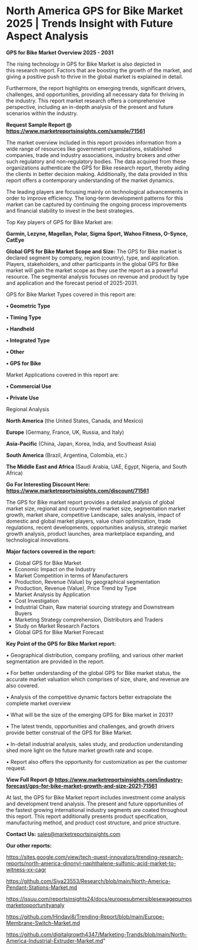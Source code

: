 # North America GPS for Bike Market 2025 | Trends Insight with Future Aspect Analysis

<Strong> GPS for Bike Market Overview 2025 - 2031</strong>

The rising technology in GPS for Bike Market is also depicted in this research report. Factors that are boosting the growth of the market, and giving a positive push to thrive in the global market is explained in detail.

Furthermore, the report highlights on emerging trends, significant drivers, challenges, and opportunities, providing all necessary data for thriving in the industry. This report market research offers a comprehensive perspective, including an in-depth analysis of the present and future scenarios within the industry.

<strong>Request Sample Report @ <a href=https://www.marketreportsinsights.com/sample/71561>https://www.marketreportsinsights.com/sample/71561</a></strong>

The market overview included in this report provides information from a wide range of resources like government organizations, established companies, trade and industry associations, industry brokers and other such regulatory and non-regulatory bodies. The data acquired from these organizations authenticate the GPS for Bike research report, thereby aiding the clients in better decision making. Additionally, the data provided in this report offers a contemporary understanding of the market dynamics.

The leading players are focusing mainly on technological advancements in order to improve efficiency. The long-term development patterns for this market can be captured by continuing the ongoing process improvements and financial stability to invest in the best strategies.

Top Key players of GPS for Bike Market are:

<strong>Garmin, Lezyne, Magellan, Polar, Sigma Sport, Wahoo Fitness, O-Synce, CatEye</strong>

<strong><b>Global GPS for Bike Market Scope and Size:</b></strong>
The GPS for Bike market is declared segment by company, region (country), type, and application. Players, stakeholders, and other participants in the global GPS for Bike market will gain the market scope as they use the report as a powerful resource. The segmental analysis focuses on revenue and product by type and application and the forecast period of 2025-2031.

GPS for Bike Market Types covered in this report are:

<strong>• Geometric Type

• Timing Type

• Handheld

• Integrated Type

• Other

• GPS for Bike</strong>

Market Applications covered in this report are:

<strong>• Commercial Use

• Private Use</strong> 

Regional Analysis

<strong>North America</strong> (the United States, Canada, and Mexico)

<strong>Europe</strong> (Germany, France, UK, Russia, and Italy)

<strong>Asia-Pacific</strong> (China, Japan, Korea, India, and Southeast Asia)

<strong>South America</strong> (Brazil, Argentina, Colombia, etc.)

<strong>The Middle East and Africa</strong> (Saudi Arabia, UAE, Egypt, Nigeria, and South Africa)

<strong>Go For Interesting Discount Here: <a href=https://www.marketreportsinsights.com/discount/71561>https://www.marketreportsinsights.com/discount/71561</a></strong>

The GPS for Bike market report provides a detailed analysis of global market size, regional and country-level market size, segmentation market growth, market share, competitive Landscape, sales analysis, impact of domestic and global market players, value chain optimization, trade regulations, recent developments, opportunities analysis, strategic market growth analysis, product launches, area marketplace expanding, and technological innovations.

<strong><b>Major factors covered in the report:</b></strong>
<ul>
  <li>Global GPS for Bike Market </li>
  <li>Economic Impact on the Industry</li>
  <li>Market Competition in terms of Manufacturers</li>
  <li>Production, Revenue (Value) by geographical segmentation</li>
  <li>Production, Revenue (Value), Price Trend by Type</li>
  <li>Market Analysis by Application</li>
  <li>Cost Investigation</li>
  <li>Industrial Chain, Raw material sourcing strategy and Downstream Buyers</li>
  <li>Marketing Strategy comprehension, Distributors and Traders</li>
  <li>Study on Market Research Factors</li>
  <li>Global GPS for Bike Market Forecast</li>
</ul>

<strong><b>Key Point of the GPS for Bike Market report:</b></strong>

• Geographical distribution, company profiling, and various other market segmentation are provided in the report.

• For better understanding of the global GPS for Bike market status, the accurate market valuation which comprises of size, share, and revenue are also covered.

• Analysis of the competitive dynamic factors better extrapolate the complete market overview

• What will be the size of the emerging GPS for Bike market in 2031?

• The latest trends, opportunities and challenges, and growth drivers provide better construal of the GPS for Bike Market.

• In-detail industrial analysis, sales study, and production understanding shed more light on the future market growth rate and scope.

• Report also offers the opportunity for customization as per the customer request.

<strong><b>View Full Report @ <a href=https://www.marketreportsinsights.com/industry-forecast/gps-for-bike-market-growth-and-size-2021-71561>https://www.marketreportsinsights.com/industry-forecast/gps-for-bike-market-growth-and-size-2021-71561</a></b></strong>


At last, the GPS for Bike Market report includes investment come analysis and development trend analysis. The present and future opportunities of the fastest growing international industry segments are coated throughout this report. This report additionally presents product specification, manufacturing method, and product cost structure, and price structure.

<strong>Contact Us:</strong>
sales@marketreportsinsights.com

<strong>Our other reports:</strong>

<a href=https://sites.google.com/view/tech-quest-innovators/trending-research-reports/north-america-dinonyl-naphthalene-sulfonic-acid-market-to-witness-xx-cagr>https://sites.google.com/view/tech-quest-innovators/trending-research-reports/north-america-dinonyl-naphthalene-sulfonic-acid-market-to-witness-xx-cagr</a>

<a href=https://github.com/Siya23553/Research/blob/main/North-America-Pendant-Stations-Market.md>https://github.com/Siya23553/Research/blob/main/North-America-Pendant-Stations-Market.md</a>

<a href=https://issuu.com/reportsinsights24/docs/europesubmersiblesewagepumpsmarketopportunityanaly>https://issuu.com/reportsinsights24/docs/europesubmersiblesewagepumpsmarketopportunityanaly</a>

<a href=https://github.com/Hindavi8/Trending-Report/blob/main/Europe-Membrane-Switch-Market.md>https://github.com/Hindavi8/Trending-Report/blob/main/Europe-Membrane-Switch-Market.md</a>

<a href=https://github.com/digitalgrowth4347/Marketing-Trands/blob/main/North-America-Industrial-Extruder-Market.md>https://github.com/digitalgrowth4347/Marketing-Trands/blob/main/North-America-Industrial-Extruder-Market.md</a>"
